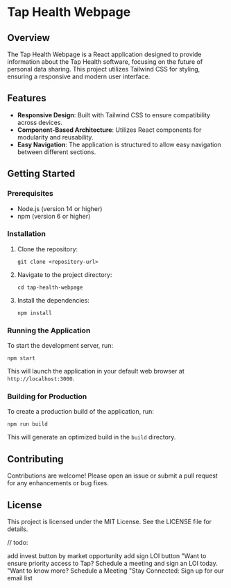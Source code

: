 # Tap Health Webpage

## Overview
The Tap Health Webpage is a React application designed to provide information about the Tap Health software, focusing on the future of personal data sharing. This project utilizes Tailwind CSS for styling, ensuring a responsive and modern user interface.

## Features
- **Responsive Design**: Built with Tailwind CSS to ensure compatibility across devices.
- **Component-Based Architecture**: Utilizes React components for modularity and reusability.
- **Easy Navigation**: The application is structured to allow easy navigation between different sections.

## Getting Started

### Prerequisites
- Node.js (version 14 or higher)
- npm (version 6 or higher)

### Installation
1. Clone the repository:
   ```
   git clone <repository-url>
   ```
2. Navigate to the project directory:
   ```
   cd tap-health-webpage
   ```
3. Install the dependencies:
   ```
   npm install
   ```

### Running the Application
To start the development server, run:
```
npm start
```
This will launch the application in your default web browser at `http://localhost:3000`.

### Building for Production
To create a production build of the application, run:
```
npm run build
```
This will generate an optimized build in the `build` directory.

## Contributing
Contributions are welcome! Please open an issue or submit a pull request for any enhancements or bug fixes.

## License
This project is licensed under the MIT License. See the LICENSE file for details.














// todo:

add invest button by market opportunity
add sign LOI button
"Want to ensure priority access to Tap? Schedule a meeting and sign an LOI today.
"Want to know more? Schedule a Meeting
"Stay Connected: Sign up for our email list

